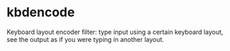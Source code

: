 kbdencode
=========

Keyboard layout encoder filter: type input using a certain keyboard layout, see the output as if you were typing in another layout.
